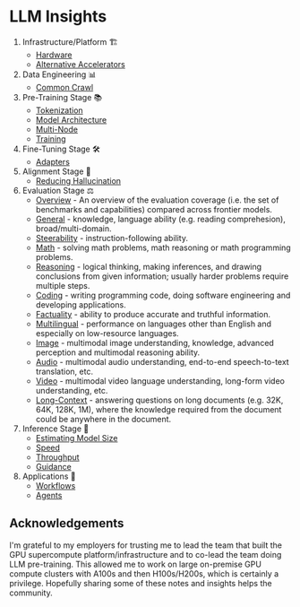 # LLM Insights

1. Infrastructure/Platform 🏗️
   - [Hardware](infrastructure/hardware/)
   - [Alternative Accelerators](infrastructure/hardware/alternatives/)
2. Data Engineering 📊
   - [Common Crawl](dataengineering/cc/README.md)
3. Pre-Training Stage 📚
   - [Tokenization](pretraining/tokenization/)
   - [Model Architecture](pretraining/architecture/)
   - [Multi-Node](pretraining/multi-node/)
   - [Training](pretraining/training/)
4. Fine-Tuning Stage 🛠️
   - [Adapters](finetuning/adapters/)
5. Alignment Stage 🎯
   - [Reducing Hallucination](alignment/hallucination/)
6. Evaluation Stage ⚖️
   - [Overview](evaluation/README.md) - An overview of the evaluation coverage (i.e. the set of benchmarks and capabilities) compared across frontier models.
   - [General](evaluation/general/) - knowledge, language ability (e.g. reading comprehesion), broad/multi-domain.
   - [Steerability](evaluation/steerability/) - instruction-following ability.
   - [Math](evaluation/math/) - solving math problems, math reasoning or math programming problems.
   - [Reasoning](evaluation/reasoning/) - logical thinking, making inferences, and drawing conclusions from given information; usually harder problems require multiple steps.
   - [Coding](evaluation/coding/) - writing programming code, doing software engineering and developing applications.
   - [Factuality](evaluation/factuality/) - ability to produce accurate and truthful information.
   - [Multilingual](evaluation/multilingual/) - performance on languages other than English and especially on low-resource languages.
   - [Image](evaluation/image/) - multimodal image understanding, knowledge, advanced perception and multimodal reasoning ability.
   - [Audio](evaluation/audio/) - multimodal audio understanding, end-to-end speech-to-text translation, etc.
   - [Video](evaluation/video/) - multimodal video language understanding, long-form video understanding, etc.
   - [Long-Context](long-context/) - answering questions on long documents (e.g. 32K, 64K, 128K, 1M), where the knowledge required from the document could be anywhere in the document.
7. Inference Stage 🚀
   - [Estimating Model Size](inference/README.md##estimating-model-size)
   - [Speed](inference/README.md#generative-inference-speed)
   - [Throughput](inference/README.md#generative-inference-throughput)
   - [Guidance](inference/guidance/README.md)
8. Applications 🤖
   - [Workflows](applications/workflows/README.md)
   - [Agents](applications/agents/README.md)

## Acknowledgements

I'm grateful to my employers for trusting me to lead the team that built the GPU supercompute platform/infrastructure and to co-lead the team doing LLM pre-training. This allowed me to work on large on-premise GPU compute clusters with A100s and then H100s/H200s, which is certainly a privilege. Hopefully sharing some of these notes and insights helps the community.